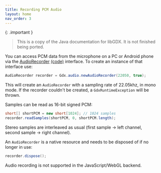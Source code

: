 ```yaml
---
title: Recording PCM Audio
layout: home
nav_order: 3
---
```


{: .important }
> This is a copy of the Java documentation for libGDX. It is not finished being ported.

You can access PCM data from the microphone on a PC or Android phone via the [AudioRecorder](https://javadoc.io/doc/com.badlogicgames.gdx/gdx/latest/com/badlogic/gdx/audio/AudioRecorder.html) [(code)](https://github.com/sharpgdx/sharpgdx/blob/master/gdx/src/com/badlogic/gdx/audio/AudioRecorder.java) interface. To create an instance of that interface use:

```java
AudioRecorder recorder = Gdx.audio.newAudioRecorder(22050, true);
```

This will create an `AudioRecorder` with a sampling rate of 22.05khz, in mono mode. If the recorder couldn't be created, a `GdxRuntimeException` will be thrown.

Samples can be read as 16-bit signed PCM:

```java
short[] shortPCM = new short[1024]; // 1024 samples
recorder.readSamples(shortPCM, 0, shortPCM.length);
```

Stereo samples are interleaved as usual (first sample -> left channel, second sample -> right channel).

An `AudioRecorder` is a native resource and needs to be disposed of if no longer in use:

```java
recorder.dispose();
```

Audio recording is not supported in the JavaScript/WebGL backend.